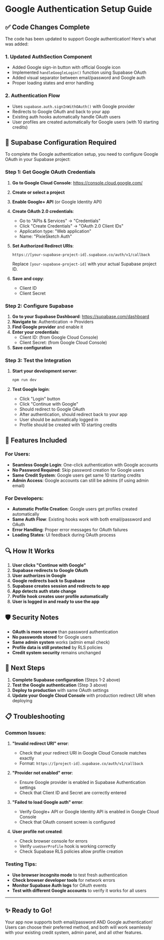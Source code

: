 # Google Authentication Setup Guide

## ✅ Code Changes Complete

The code has been updated to support Google authentication! Here's what was added:

### 1. **Updated AuthSection Component**
- Added Google sign-in button with official Google icon
- Implemented `handleGoogleLogin()` function using Supabase OAuth
- Added visual separator between email/password and Google auth
- Proper loading states and error handling

### 2. **Authentication Flow**
- Uses `supabase.auth.signInWithOAuth()` with Google provider
- Redirects to Google OAuth and back to your app
- Existing auth hooks automatically handle OAuth users
- User profiles are created automatically for Google users (with 10 starting credits)

## 🚀 Supabase Configuration Required

To complete the Google authentication setup, you need to configure Google OAuth in your Supabase project:

### Step 1: Get Google OAuth Credentials

1. **Go to Google Cloud Console**: https://console.cloud.google.com/
2. **Create or select a project**
3. **Enable Google+ API** (or Google Identity API)
4. **Create OAuth 2.0 credentials**:
   - Go to "APIs & Services" → "Credentials"
   - Click "Create Credentials" → "OAuth 2.0 Client IDs"
   - Application type: "Web application"
   - Name: "PixieSketch Auth"

5. **Set Authorized Redirect URIs**:
   ```
   https://[your-supabase-project-id].supabase.co/auth/v1/callback
   ```
   Replace `[your-supabase-project-id]` with your actual Supabase project ID.

6. **Save and copy**:
   - Client ID
   - Client Secret

### Step 2: Configure Supabase

1. **Go to your Supabase Dashboard**: https://supabase.com/dashboard
2. **Navigate to**: Authentication → Providers
3. **Find Google provider** and enable it
4. **Enter your credentials**:
   - Client ID: (from Google Cloud Console)
   - Client Secret: (from Google Cloud Console)
5. **Save configuration**

### Step 3: Test the Integration

1. **Start your development server**:
   ```bash
   npm run dev
   ```

2. **Test Google login**:
   - Click "Login" button
   - Click "Continue with Google"
   - Should redirect to Google OAuth
   - After authentication, should redirect back to your app
   - User should be automatically logged in
   - Profile should be created with 10 starting credits

## 🔧 Features Included

### For Users:
- **Seamless Google Login**: One-click authentication with Google accounts
- **No Password Required**: Skip password creation for Google users
- **Same Credit System**: Google users get same 10 starting credits
- **Admin Access**: Google accounts can still be admins (if using admin email)

### For Developers:
- **Automatic Profile Creation**: Google users get profiles created automatically
- **Same Auth Flow**: Existing hooks work with both email/password and OAuth
- **Error Handling**: Proper error messages for OAuth failures
- **Loading States**: UI feedback during OAuth process

## 🔍 How It Works

1. **User clicks "Continue with Google"**
2. **Supabase redirects to Google OAuth**
3. **User authorizes in Google**
4. **Google redirects back to Supabase**
5. **Supabase creates session and redirects to app**
6. **App detects auth state change**
7. **Profile hook creates user profile automatically**
8. **User is logged in and ready to use the app**

## 🛡️ Security Notes

- **OAuth is more secure** than password authentication
- **No passwords stored** for Google users
- **Same admin system** works (admin email check)
- **Profile data is still protected** by RLS policies
- **Credit system security** remains unchanged

## 🎯 Next Steps

1. **Complete Supabase configuration** (Steps 1-2 above)
2. **Test the Google authentication** (Step 3 above)
3. **Deploy to production** with same OAuth settings
4. **Update your Google Cloud Console** with production redirect URI when deploying

## 📋 Troubleshooting

### Common Issues:

1. **"Invalid redirect URI" error**:
   - Check that your redirect URI in Google Cloud Console matches exactly
   - Format: `https://[project-id].supabase.co/auth/v1/callback`

2. **"Provider not enabled" error**:
   - Ensure Google provider is enabled in Supabase Authentication settings
   - Check that Client ID and Secret are correctly entered

3. **"Failed to load Google auth" error**:
   - Verify Google+ API or Google Identity API is enabled in Google Cloud Console
   - Check that OAuth consent screen is configured

4. **User profile not created**:
   - Check browser console for errors
   - Verify `useUserProfile` hook is working correctly
   - Check Supabase RLS policies allow profile creation

### Testing Tips:

- **Use browser incognito mode** to test fresh authentication
- **Check browser developer tools** for network errors
- **Monitor Supabase Auth logs** for OAuth events
- **Test with different Google accounts** to verify it works for all users

---

## ✨ Ready to Go!

Your app now supports both email/password AND Google authentication! Users can choose their preferred method, and both will work seamlessly with your existing credit system, admin panel, and all other features.